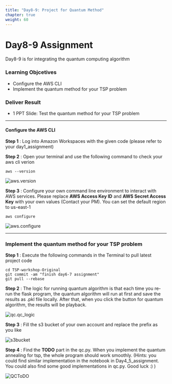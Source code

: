```yaml
---
title: "Day8-9: Project for Quantum Method"
chapter: true
weight: 60
---
```


# Day8-9 Assignment

Day8-9 is for integrating the quantum computing algorithm

### Learning Objcetives

- Configure the AWS CLI
- Implement the quantum method for your TSP problem

### Deliver Result
- 1 PPT Slide: Test the quantum method for your TSP problem

---

#### Configure the AWS CLI

**Step 1** : Log into Amazon Workspaces with the given code (please refer to your day1_assignment)

**Step 2** : Open your terminal and use the following command to check your aws cli verion

```
aws --version
```

![aws.version](/k12.interncamp.2021/images/awscliversion.png)

**Step 3** : Configure your own command line environment to interact with AWS services. Please replace **AWS Access Key ID** and **AWS Secret Access Key** with your own values (Contact your PM). You can set the default region to us-east-1

```
aws configure
```

![aws.configure](/k12.interncamp.2021/images/awsconfigure.png)

---

### Implement the quantum method for your TSP problem

**Step 1**  : Execute the following commands in the Terminal to pull latest project code

```
cd TSP-workshop-Original
git commit -am "finish day6-7 assignment"
git pull --rebase
```

**Step 2**  : The logic for running quantum algorithm is that each time you re-run the flask program, the quantum algorithm will run at first and save the results as .pkl file locally. After that, when you click the button for quantum algorithm, the results will be playback.

![qc.qc_logic](/k12.interncamp.2021/images/qclogic.png)

**Step 3**  : Fill the s3 bucket of your own account and replace the prefix as you like

![s3bucket](/k12.interncamp.2021/images/s3bucket.png)

**Step 4**  : Find the **TODO** part in the qc.py. When you implement the quantum annealing for tsp, the whole program should work smoothly. (Hints: you could find similar implementation in the notebook in Day4_5_assignment. You could also find some good implementations in qc.py. Good luck :) )

![QCToDO](/k12.interncamp.2021/images/QCToDo.png)
